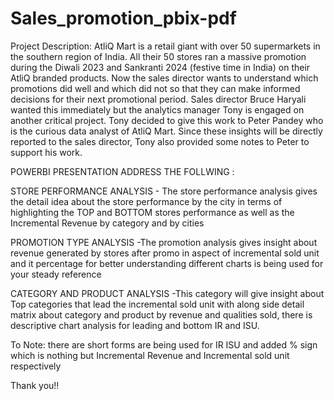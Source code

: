 # Sales_promotion_pbix-pdf

Project Description:
AtliQ Mart is a retail giant with over 50 supermarkets in the southern region of India. All their 50 stores ran a massive promotion during the Diwali 2023 and Sankranti 2024 (festive time in India) on their AtliQ branded products. Now the sales director wants to understand which promotions did well and which did not so that they can make informed decisions for their next promotional period.
Sales director Bruce Haryali wanted this immediately but the analytics manager Tony is engaged on another critical project. Tony decided to give this work to Peter Pandey who is the curious data analyst of AtliQ Mart. Since these insights will be directly reported to the sales director, Tony also provided some notes to Peter to support his work.

 POWERBI PRESENTATION ADDRESS THE FOLLWING :
 
STORE PERFORMANCE ANALYSIS - The store performance analysis gives the detail idea about the store performance by the city in terms of highlighting the TOP and BOTTOM  stores performance as well as the Incremental Revenue by category and by cities 

PROMOTION TYPE ANALYSIS -The promotion analysis gives insight about revenue generated by stores after promo in aspect of incremental sold unit and it percentage for better understanding different charts is being used for your steady reference  

CATEGORY AND PRODUCT ANALYSIS -This category will give insight about Top categories that lead the incremental sold unit with along side detail matrix about category and product by revenue and qualities sold, there is descriptive chart analysis for leading and bottom IR  and ISU.

To Note:	there are short forms are being used for IR ISU and added % sign which is nothing but Incremental Revenue and Incremental sold unit respectively 



Thank you!!

